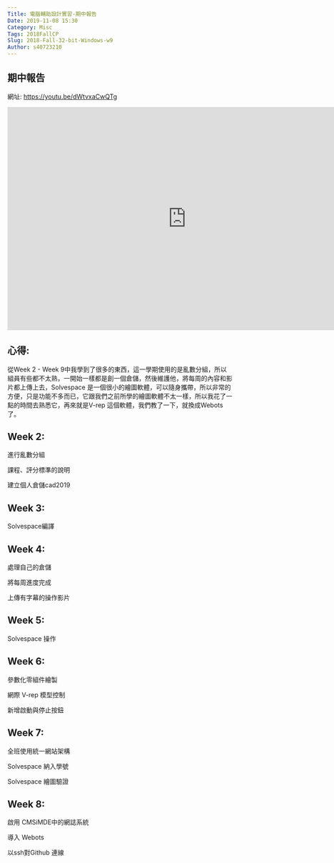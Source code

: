 ```yaml
---
Title: 電腦輔助設計實習-期中報告
Date: 2019-11-08 15:30
Category: Misc
Tags: 2018FallCP
Slug: 2018-Fall-32-bit-Windows-w9
Author: s40723210
---
```

<!-- PELICAN_END_SUMMARY -->
期中報告
----

網址: <a href="https://youtu.be/dWtvxaCwQTg">https://youtu.be/dWtvxaCwQTg</a>

<iframe width="800" height="500" src="https://www.youtube.com/embed/dWtvxaCwQTg" frameborder="0" allow="accelerometer; autoplay; encrypted-media; gyroscope; picture-in-picture" allowfullscreen></iframe>

心得:
----

從Week 2 - Week 9中我學到了很多的東西，這一學期使用的是亂數分組，所以組員有些都不太熟，一開始一樣都是創一個倉儲，然後維護他，將每周的內容和影片都上傳上去，Solvespace 是一個很小的繪圖軟體，可以隨身攜帶，所以非常的方便，只是功能不多而已，它跟我們之前所學的繪圖軟體不太一樣，所以我花了一點的時間去熟悉它，再來就是V-rep 這個軟體，我們教了一下，就換成Webots了。

Week 2:
----

進行亂數分組

課程、評分標準的說明

建立個人倉儲cad2019

Week 3:
----

Solvespace編譯

Week 4:
----

處理自己的倉儲

將每周進度完成

上傳有字幕的操作影片

Week 5:
----

Solvespace 操作

Week 6:
----

參數化零組件繪製

網際 V-rep 模型控制

新增啟動與停止按鈕

Week 7:
----

全班使用統一網站架構

Solvespace 納入學號

Solvespace 繪圖驗證

Week 8:
----

啟用 CMSiMDE中的網誌系統

導入 Webots

以ssh對Github 連線